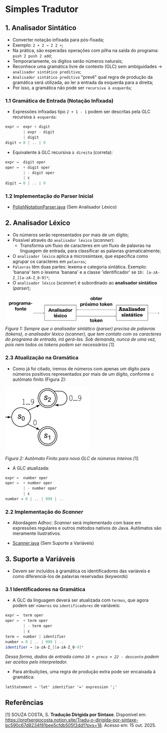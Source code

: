 # Simples Tradutor

## 1. Analisador Sintático

- Converter notação infixada para pós-fixada;
- Exemplo: `2 + 2 → 2 2 +`;
- Na prática, são esperadas operações com pilha na saída do programa: `push 2 push 2 add`;
- Temporariamente, os dígitos serão números naturais;
- Reconhece uma gramática livre de contexto (GLC) sem ambiguidades → `analisador sintático preditivo`;
- `Analisador sintático preditivo` "prevê" qual regra de produção da gramática será utilizada, ao ler a entrada da esquerda para a direita;
- Por isso, a gramática não pode ser `recursiva à esquerda`;

### 1.1 Gramática de Entrada (Notação Infixada)

- Expressões infixadas tipo `2 + 1 - 1` podem ser descritas pela GLC recursiva `à esquerda`:

```Java
expr →  expr + digit
        | expr - digit
        | digit
digit → 0 | .. | 9
```

- Equivalente à GLC recursiva `à direita` (correta):

```Java
expr →  digit oper
oper →  + digit oper
        | - digit oper
        | ε
digit → 0 | .. | 9
```

### 1.2 Implementação do Parser Inicial

- [PolishNotationParser.java](https://github.com/DanielKGM/compilador/tree/8228632477d0a41522395936e3c7a4cb4fef393c/src/main/java/com/danielkgm/simple_translator/parser) (Sem Analisador Léxico)

## 2. Analisador Léxico

- Os números serão representados por mais de um dígito;
- Possível através do `analisador léxico` (_scanner_):
  - Transforma um fluxo de caracteres em um fluxo de palavras na linguagem de entrada, para classificar as palavras gramaticalmente;
- O `analisador léxico` aplica a microssintaxe, que especifica como agrupar os caracteres em `palavras`;
- `Palavras` têm duas partes: lexema e categoria sintática. Exemplo: 'banana' tem o lexema 'banana' e a classe 'identificador' se `ID: [a-zA-Z_][a-zA-Z_0-9]*`;
- O `analisador léxico` (_scanner_) é subordinado ao **analisador sintático** (_parser_);

![relacao lexico e sintatico](image.png)
_Figura 1: Sempre que o analisador sintático (parser) precisa de palavras (tokens), o analisador léxico (scanner), que tem contato com os caracteres do programa de entrada, irá gerá-las. Sob demanda, nunca de uma vez, pois nem todos os tokens podem ser necessários [1]._

### 2.3 Atualização na Gramática

- Como já foi citado, iremos de números com apenas um dígito para números positivos representados por mais de um dígito, conforme o autômato finito (Figura 2):

![Autômato Finito](image-1.png)

_Figura 2: Autômato Finito para nova GLC de números inteiros [1]._

- A GLC atualizada:

```Java
expr →  number oper
oper →  + number oper
        | - number oper
        | ε
number → 0 | .. | 999 | ..
```

### 2.2 Implementação do _Scanner_

- Abordagem Adhoc: _Scanner_ será implementado com base em expressões regulares e outros métodos nativos do Java. Autômatos são meramente ilustrativos.

- [Scanner.java]() (Sem Suporte a Variáveis)

## 3. Suporte a Variáveis

- Devem ser incluídos à gramática os identificadores das variáveis e como diferenciá-los de palavras reservadas (_keywords_)

### 3.1 Identificadores na Gramática

- A GLC da linguagem deverá ser atualizada com `termos`, que agora podem ser `números` ou `identificadores` de variáveis:

```Java
expr →  term oper
oper →  + term oper
        | - term oper
        | ε
term →  number | identifier
number → 0 | .. | 999 | ..
identifier → [a-zA-Z_][a-zA-Z_0-9]*
```

_Dessa forma, dados de entrada como `10 + preco + 22 - desconto` podem ser aceitos pelo interpretador._

- Para atribuilções, uma regra de produção extra pode ser encaixada à gramática:

`letStatement → 'let' identifier '=' expression ';'`

## Referências

[1] SOUZA COSTA, S. **Tradução Dirigida por Sintaxe**. Disponível em: <https://profsergiocosta.notion.site/Tradu-o-dirigida-por-sintaxe-bc590c67d8234f81bee5cfdb505f2dd1?pvs=18>. Acesso em: 15 out. 2025.
